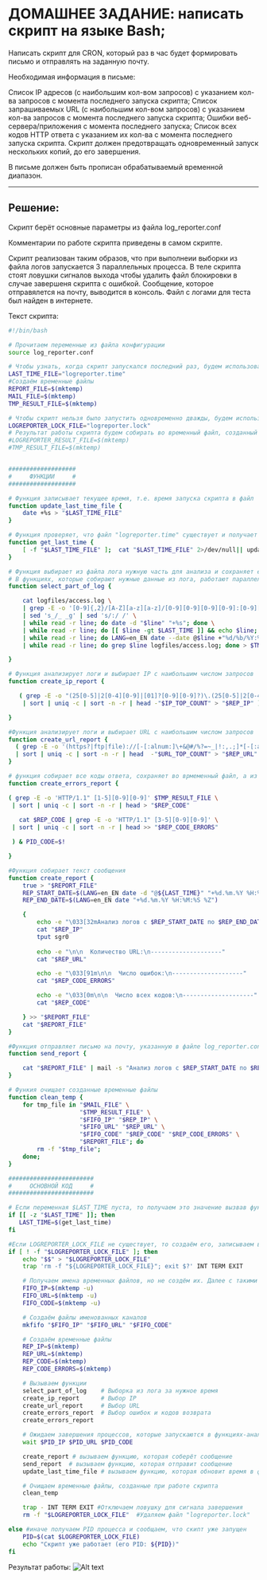 # ДОМАШНЕЕ ЗАДАНИЕ: написать скрипт на языке Bash;
Написать скрипт для CRON, который раз в час будет формировать письмо и отправлять на заданную почту.

Необходимая информация в письме:

Список IP адресов (с наибольшим кол-вом запросов) с указанием кол-ва запросов c момента последнего запуска скрипта;
Список запрашиваемых URL (с наибольшим кол-вом запросов) с указанием кол-ва запросов c момента последнего запуска скрипта;
Ошибки веб-сервера/приложения c момента последнего запуска;
Список всех кодов HTTP ответа с указанием их кол-ва с момента последнего запуска скрипта.
Скрипт должен предотвращать одновременный запуск нескольких копий, до его завершения.

В письме должен быть прописан обрабатываемый временной диапазон.

---
## Решение:

Скрипт берёт основные параметры из файла log_reporter.conf

Комментарии по работе скрипта приведены в самом скрипте.

Скрипт реализован таким образов, что при выполнеии выборки из файла логов запускается 3 параллельных процесса.
В теле скрипта стоят ловушки сигналов выхода чтобы удалить файл блокировки в случае завершеня скрипта с ошибкой.
Сообщение, которое отправялется на почту, выводится в консоль.
Файл с логами для теста был найден в интернете.

Текст скрипта:

```bash
#!/bin/bash

# Прочитаем переменные из файла конфигурации
source log_reporter.conf

# Чтобы узнать, когда скрипт запускался последний раз, будем использовать файл "logreporter.time", куда будем записывать текущее время в секундах, прошедших с 01/01/1970
LAST_TIME_FILE="logreporter.time"
#Создаём временные файлы
REPORT_FILE=$(mktemp)
MAIL_FILE=$(mktemp)
TMP_RESULT_FILE=$(mktemp)

# Чтобы скрипт нельзя было запустить одновременно дважды, будем использовать файл "logreporter.lock"
LOGREPORTER_LOCK_FILE="logreporter.lock"
# Результат работы скрипта будем собирать во временный файл, созданный с помощью команды mktemp
#LOGREPORTER_RESULT_FILE=$(mktemp)
#TMP_RESULT_FILE=$(mktemp)


###################
#     ФУНКЦИИ     #
###################

# Функция записывает текущее время, т.е. время запуска скрипта в файл
function update_last_time_file {
	date +%s > "$LAST_TIME_FILE"
}

# Функция проверяет, что файл "logreporter.time" существует и получает значение из него, либо создаёт этот файл и записывает в него значение
function get_last_time {
	[ -f "$LAST_TIME_FILE" ];  cat "$LAST_TIME_FILE" 2>/dev/null|| update_last_time_file
}

# Функция выбирает из файла лога нужную часть для анализа и сохраняет его во временный файл, их которого потом другие функции будут выбирать нужные данные.
# В функциях, которые собирают нужные данные из лога, работают параллельно для повышения быстродействия.
function select_part_of_log {

	cat logfiles/access.log \
    | grep -E -o '[0-9]{,2}/[A-Z][a-z][a-z]/[0-9][0-9][0-9][0-9]:[0-9][0-9]:[0-9][0-9]:[0-9][0-9]'\
    | sed 's_/_ _g' | sed 's/:/ /' \
    | while read -r line; do date -d "$line" "+%s"; done \
    | while read -r line; do [[ $line -gt $LAST_TIME ]] && echo $line; done \
    | while read -r line; do LANG=en_EN date --date @$line +"%d/%b/%Y:%H:%M:%S"; done \
    | while read -r line; do grep $line logfiles/access.log; done > $TMP_RESULT_FILE

}

# Функция анализирует логи и выбирает IP с наибольшим числом запросов 
function create_ip_report {

   ( grep -E -o "(25[0-5]|2[0-4][0-9]|[01]?[0-9][0-9]?)\.(25[0-5]|2[0-4][0-9]|[01]?[0-9][0-9]?)\.(25[0-5]|2[0-4][0-9]|[01]?[0-9][0-9]?)\.(25[0-5]|2[0-4][0-9]|[01]?[0-9][0-9]?)" $TMP_RESULT_FILE \
    | sort | uniq -c | sort -n -r | head -"$IP_TOP_COUNT" > "$REP_IP" ) & PID_IP=$!

}

#Функция анализирует логи и выбирает URL с наибольшим числом запросов 
function create_url_report {
  ( grep -E -o '(https?|ftp|file)://[-[:alnum:]\+&@#/%?=~_|!:,.;]*[-[:alnum:]\+&@#/%=~_|]' $TMP_RESULT_FILE \
  | sort | uniq -c | sort -n -r | head  -"$URL_TOP_COUNT" > "$REP_URL" ) & PID_URL=$!
}

# функция собирает все коды ответа, сохраняет во врмеменный файл, а из него получает коды ошибок 3**, 4**, 5**
function create_errors_report {

( grep -E -o 'HTTP/1.1" [1-5][0-9][0-9]' $TMP_RESULT_FILE \
 | sort | uniq -c | sort -n -r | head > "$REP_CODE" 
 
   cat $REP_CODE | grep -E -o 'HTTP/1.1" [3-5][0-9][0-9]' \
 | sort | uniq -c | sort -n -r | head >> "$REP_CODE_ERRORS" 

 ) & PID_CODE=$!

}

#Функция собирает текст сообщения
function create_report {
	true > "$REPORT_FILE"
	REP_START_DATE=$(LANG=en_EN date -d "@${LAST_TIME}" "+%d.%m.%Y %H:%M:%S %Z")
	REP_END_DATE=$(LANG=en_EN date "+%d.%m.%Y %H:%M:%S %Z")

	{
		echo -e "\033[32mАнализ логов с $REP_START_DATE по $REP_END_DATE\n\n\033[0m  Количество IP адресов:\n--------------------"
		cat "$REP_IP" 
		tput sgr0
		
		echo -e "\n\n  Количество URL:\n--------------------"
		cat "$REP_URL"

		echo -e "\033[91m\n\n  Число ошибок:\n--------------------"
		cat "$REP_CODE_ERRORS"

		echo -e "\033[0m\n\n  Число всех кодов:\n--------------------"
		cat "$REP_CODE"

	} >> "$REPORT_FILE"
	cat "$REPORT_FILE"
}

#Функция отправляет письмо на почту, указанную в файле log_reporter.conf
function send_report {

	cat "$REPORT_FILE" | mail -s "Анализ логов с $REP_START_DATE по $REP_END_DATE" "$EMAIL"
}

# Функия очищает созданные временные файлы
function clean_temp {
	for tmp_file in "$MAIL_FILE" \
					"$TMP_RESULT_FILE" \
	                "$FIFO_IP" "$REP_IP" \
	                "$FIFO_URL" "$REP_URL" \
	                "$FIFO_CODE" "$REP_CODE" "$REP_CODE_ERRORS" \
	                "$REPORT_FILE"; do
		rm -f "$tmp_file";
	done;
}

########################
#     ОСНОВНОЙ КОД     #
########################

# Если переменная $LAST_TIME пуста, то получаем это значение вызвав функцию "get_last_time"  
if [[ -z "$LAST_TIME" ]]; then
   LAST_TIME=$(get_last_time)
fi

#Если LOGREPORTER_LOCK_FILE не существует, то создаём его, записываем в него PID текущего процесса и включаем ловушку сигнала завершения
if [ ! -f "$LOGREPORTER_LOCK_FILE" ]; then 
	echo "$$" > "$LOGREPORTER_LOCK_FILE"
	trap 'rm -f "${LOGREPORTER_LOCK_FILE}"; exit $?' INT TERM EXIT

    # Получаем имена временных файлов, но не создём их. Далее с такими именами сделаем именованные каналы.
	FIFO_IP=$(mktemp -u)
	FIFO_URL=$(mktemp -u)
	FIFO_CODE=$(mktemp -u)

    # Создаём файлы именованных каналов
	mkfifo "$FIFO_IP" "$FIFO_URL" "$FIFO_CODE" 

    # Создаём временные файлы
	REP_IP=$(mktemp)
	REP_URL=$(mktemp)
	REP_CODE=$(mktemp)
	REP_CODE_ERRORS=$(mktemp)

    # Вызываем функции 
	select_part_of_log    # Выборка из лога за нужное время
	create_ip_report      # Выбор IP
	create_url_report     # Выбор URL
	create_errors_report  # Выбор ошибок и кодов возврата
	create_errors_report

    # Ожидаем завершения процессов, которые запускаются в функциях-анализаторах логов
	wait $PID_IP $PID_URL $PID_CODE

	create_report # вызываем функцию, которая соберёт сообщение
	send_report  # вызываем функцию, которая отправит сообщение
	update_last_time_file # вызываем функцию, которая обновит время в файле "logreporter.time"

    # Очищаем временные файлы, созданные при работе скрипта
	clean_temp

	trap - INT TERM EXIT #Отключаем ловушку для сигнала завершения
	rm -f "$LOGREPORTER_LOCK_FILE"  #Удаляем файл "logreporter.lock"

else #иначе получаем PID процесса и сообщаем, что скипт уже запущен
	PID=$(cat $LOGREPORTER_LOCK_FILE)
	echo "Скрипт уже работает (его PID: ${PID})"
fi
```

Результат работы:
![Alt text](Screenshot_result.png)